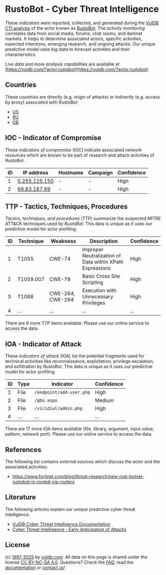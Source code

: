 # RustoBot - Cyber Threat Intelligence

These _indicators_ were reported, collected, and generated during the [VulDB CTI analysis](https://vuldb.com/?kb.cti) of the actor known as [RustoBot](https://vuldb.com/?actor.rustobot). The _activity monitoring_ correlates data from social media, forums, chat rooms, and darknet markets. It helps to determine associated actors, specific activities, expected intentions, emerging research, and ongoing attacks. Our unique _predictive model_ uses _big data_ to forecast activities and their characteristics.

_Live data_ and more _analysis capabilities_ are available at [https://vuldb.com/?actor.rustobot](https://vuldb.com/?actor.rustobot)

## Countries

These _countries_ are directly (e.g. origin of attacks) or indirectly (e.g. access by proxy) associated with RustoBot:

* [US](https://vuldb.com/?country.us)
* [RU](https://vuldb.com/?country.ru)
* [GB](https://vuldb.com/?country.gb)

## IOC - Indicator of Compromise

These _indicators of compromise_ (IOC) indicate associated network resources which are known to be part of research and attack activities of RustoBot.

ID | IP address | Hostname | Campaign | Confidence
-- | ---------- | -------- | -------- | ----------
1 | [5.255.125.150](https://vuldb.com/?ip.5.255.125.150) | - | - | High
2 | [66.63.187.69](https://vuldb.com/?ip.66.63.187.69) | - | - | High

## TTP - Tactics, Techniques, Procedures

_Tactics, techniques, and procedures_ (TTP) summarize the suspected MITRE ATT&CK techniques used by _RustoBot_. This data is unique as it uses our predictive model for actor profiling.

ID | Technique | Weakness | Description | Confidence
-- | --------- | -------- | ----------- | ----------
1 | T1055 | CWE-74 | Improper Neutralization of Data within XPath Expressions | High
2 | T1059.007 | CWE-79 | Basic Cross Site Scripting | High
3 | T1068 | CWE-264, CWE-284 | Execution with Unnecessary Privileges | High
4 | ... | ... | ... | ...

There are 6 more TTP items available. Please use our online service to access the data.

## IOA - Indicator of Attack

These _indicators of attack_ (IOA) list the potential fragments used for technical activities like reconnaissance, exploitation, privilege escalation, and exfiltration by RustoBot. This data is unique as it uses our predictive model for actor profiling.

ID | Type | Indicator | Confidence
-- | ---- | --------- | ----------
1 | File | `/endpoint/add-user.php` | High
2 | File | `/gbo.aspx` | Medium
3 | File | `/vicidial/admin.php` | High
4 | ... | ... | ...

There are 17 more IOA items available (file, library, argument, input value, pattern, network port). Please use our online service to access the data.

## References

The following list contains _external sources_ which discuss the actor and the associated activities:

* https://www.fortinet.com/blog/threat-research/new-rust-botnet-rustobot-is-routed-via-routers

## Literature

The following _articles_ explain our unique predictive cyber threat intelligence:

* [VulDB Cyber Threat Intelligence Documentation](https://vuldb.com/?kb.cti)
* [Cyber Threat Intelligence - Early Anticipation of Attacks](https://www.scip.ch/en/?labs.20201022)

## License

(c) [1997-2025](https://vuldb.com/?kb.changelog) by [vuldb.com](https://vuldb.com/?kb.about). All data on this page is shared under the license [CC BY-NC-SA 4.0](https://creativecommons.org/licenses/by-nc-sa/4.0/). Questions? Check the [FAQ](https://vuldb.com/?kb.faq), read the [documentation](https://vuldb.com/?kb) or [contact us](https://vuldb.com/?contact)!
